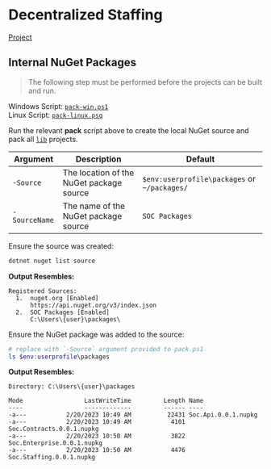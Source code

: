 # Decentralized Staffing

[Project](https://github.com/users/JaimeStill/projects/3)

## Internal NuGet Packages

> The following step must be performed before the projects can be built and run.

Windows Script: [`pack-win.ps1`](./pack-win.ps1)  
Linux Script: [`pack-linux.psq`](./pack-linux.ps1)  

Run the relevant **pack** script above to create the local NuGet source and pack all [`lib`](./src/lib) projects.

Argument | Description | Default
---------|-------------|--------
`-Source` | The location of the NuGet package source | `$env:userprofile\packages` or `~/packages/`
`-SourceName` | The name of the NuGet package source | `SOC Packages`

Ensure the source was created:

``` powershell
dotnet nuget list source
```

**Output Resembles:**

```
Registered Sources:
  1.  nuget.org [Enabled]
      https://api.nuget.org/v3/index.json
  2.  SOC Packages [Enabled]
      C:\Users\{user}\packages\
```

Ensure the NuGet package was added to the source:

``` powershell
# replace with `-Source` argument provided to pack.ps1
ls $env:userprofile\packages
```

**Output Resembles:**

```
Directory: C:\Users\{user}\packages

Mode                 LastWriteTime         Length Name
----                 -------------         ------ ----
-a---           2/20/2023 10:49 AM          22431 Soc.Api.0.0.1.nupkg
-a---           2/20/2023 10:49 AM           4101 Soc.Contracts.0.0.1.nupkg
-a---           2/20/2023 10:50 AM           3822 Soc.Enterprise.0.0.1.nupkg
-a---           2/20/2023 10:50 AM           4476 Soc.Staffing.0.0.1.nupkg
```